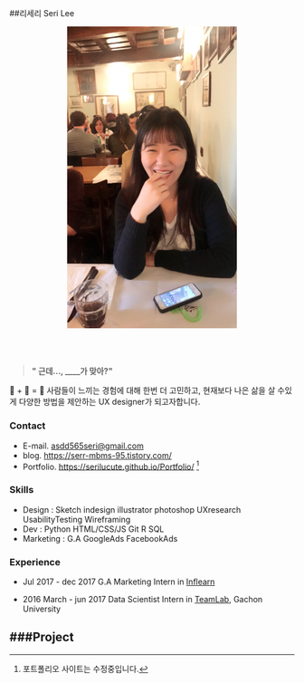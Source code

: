 
##리세리 Seri Lee
<p align="center"><img src="image/profile.jpeg" width="300" alt="세리의 프로필이미지" ></p>

</br>
</br>

> **" 근데..., ____가 맞아?"** 

🧐 + 🤯 = 🤩
사람들이 느끼는 경험에 대해 한번 더 고민하고, 현재보다 나은 삶을 살 수있게 다양한 방법을 제안하는 UX designer가  되고자합니다.

### Contact
- E-mail. asdd565seri@gmail.com
- blog. https://serr-mbms-95.tistory.com/
- Portfolio. https://serilucute.github.io/Portfolio/ [^1]
[^1]: 포트폴리오 사이트는 수정중입니다. 

### Skills
- Design : Sketch indesign illustrator photoshop UXresearch UsabilityTesting Wireframing
- Dev : Python HTML/CSS/JS Git R SQL 
- Marketing :  G.A GoogleAds FacebookAds

### Experience
- Jul 2017 - dec 2017 
G.A Marketing Intern in [Inflearn](https://www.inflearn.com/ "Inflearn")

				
- 2016 March - jun 2017 
Data Scientist Intern in [TeamLab](http://theteamlab.io// "TeamLab"), Gachon University

###Project
------
